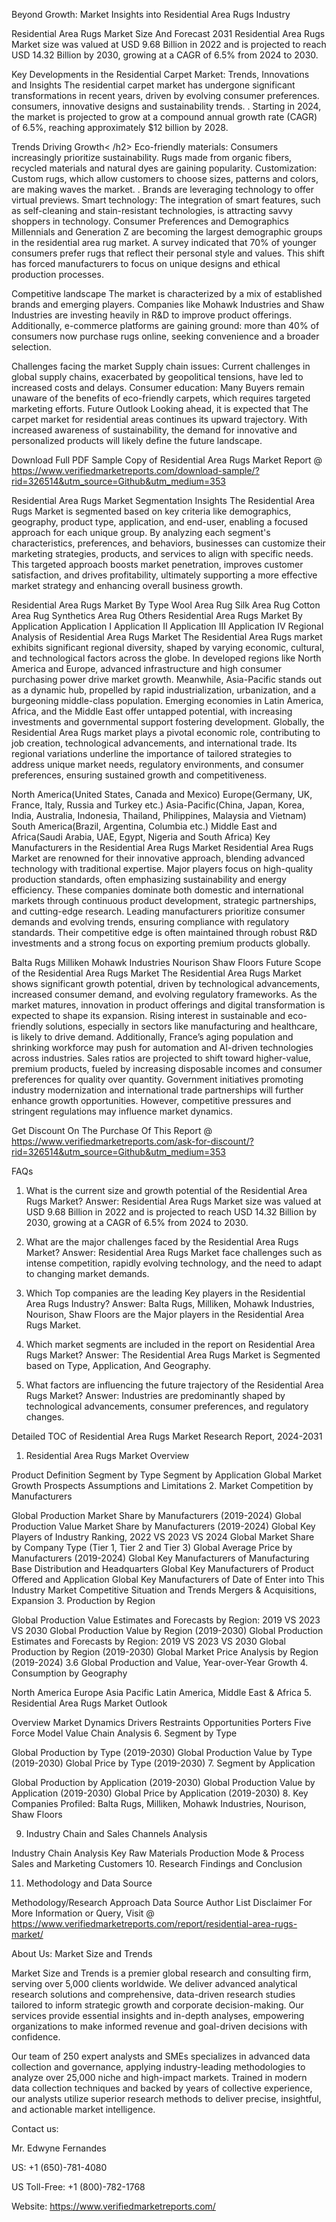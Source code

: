 Beyond Growth: Market Insights into Residential Area Rugs Industry


Residential Area Rugs Market Size And Forecast 2031
Residential Area Rugs Market size was valued at USD 9.68 Billion in 2022 and is projected to reach USD 14.32 Billion by 2030, growing at a CAGR of 6.5% from 2024 to 2030.

Key Developments in the Residential Carpet Market: Trends, Innovations and Insights
The residential carpet market has undergone significant transformations in recent years, driven by evolving consumer preferences. consumers, innovative designs and sustainability trends. . Starting in 2024, the market is projected to grow at a compound annual growth rate (CAGR) of 6.5%, reaching approximately $12 billion by 2028.

Trends Driving Growth< /h2>
Eco-friendly materials: Consumers increasingly prioritize sustainability. Rugs made from organic fibers, recycled materials and natural dyes are gaining popularity.
Customization: Custom rugs, which allow customers to choose sizes, patterns and colors, are making waves the market. . Brands are leveraging technology to offer virtual previews.
Smart technology: The integration of smart features, such as self-cleaning and stain-resistant technologies, is attracting savvy shoppers in technology.
Consumer Preferences and Demographics
Millennials and Generation Z are becoming the largest demographic groups in the residential area rug market. A survey indicated that 70% of younger consumers prefer rugs that reflect their personal style and values. This shift has forced manufacturers to focus on unique designs and ethical production processes.

Competitive landscape
The market is characterized by a mix of established brands and emerging players. Companies like Mohawk Industries and Shaw Industries are investing heavily in R&D to improve product offerings. Additionally, e-commerce platforms are gaining ground: more than 40% of consumers now purchase rugs online, seeking convenience and a broader selection.

Challenges facing the market
Supply chain issues: Current challenges in global supply chains, exacerbated by geopolitical tensions, have led to increased costs and delays.
Consumer education: Many Buyers remain unaware of the benefits of eco-friendly carpets, which requires targeted marketing efforts.
Future Outlook
Looking ahead, it is expected that The carpet market for residential areas continues its upward trajectory. With increased awareness of sustainability, the demand for innovative and personalized products will likely define the future landscape.

Download Full PDF Sample Copy of Residential Area Rugs Market Report @ https://www.verifiedmarketreports.com/download-sample/?rid=326514&utm_source=Github&utm_medium=353

Residential Area Rugs Market Segmentation Insights
The Residential Area Rugs Market is segmented based on key criteria like demographics, geography, product type, application, and end-user, enabling a focused approach for each unique group. By analyzing each segment's characteristics, preferences, and behaviors, businesses can customize their marketing strategies, products, and services to align with specific needs. This targeted approach boosts market penetration, improves customer satisfaction, and drives profitability, ultimately supporting a more effective market strategy and enhancing overall business growth.

Residential Area Rugs Market By Type
Wool Area Rug
Silk Area Rug
Cotton Area Rug
Synthetics Area Rug
Others
Residential Area Rugs Market By Application
Application I
Application II
Application III
Application IV
Regional Analysis of Residential Area Rugs Market
The Residential Area Rugs market exhibits significant regional diversity, shaped by varying economic, cultural, and technological factors across the globe. In developed regions like North America and Europe, advanced infrastructure and high consumer purchasing power drive market growth. Meanwhile, Asia-Pacific stands out as a dynamic hub, propelled by rapid industrialization, urbanization, and a burgeoning middle-class population. Emerging economies in Latin America, Africa, and the Middle East offer untapped potential, with increasing investments and governmental support fostering development. Globally, the Residential Area Rugs market plays a pivotal economic role, contributing to job creation, technological advancements, and international trade. Its regional variations underline the importance of tailored strategies to address unique market needs, regulatory environments, and consumer preferences, ensuring sustained growth and competitiveness.

North America(United States, Canada and Mexico)
Europe(Germany, UK, France, Italy, Russia and Turkey etc.)
Asia-Pacific(China, Japan, Korea, India, Australia, Indonesia, Thailand, Philippines, Malaysia and Vietnam)
South America(Brazil, Argentina, Columbia etc.)
Middle East and Africa(Saudi Arabia, UAE, Egypt, Nigeria and South Africa)
Key Manufacturers in the Residential Area Rugs Market
Residential Area Rugs Market are renowned for their innovative approach, blending advanced technology with traditional expertise. Major players focus on high-quality production standards, often emphasizing sustainability and energy efficiency. These companies dominate both domestic and international markets through continuous product development, strategic partnerships, and cutting-edge research. Leading manufacturers prioritize consumer demands and evolving trends, ensuring compliance with regulatory standards. Their competitive edge is often maintained through robust R&D investments and a strong focus on exporting premium products globally.

Balta Rugs
Milliken
Mohawk Industries
Nourison
Shaw Floors
Future Scope of the Residential Area Rugs Market
The Residential Area Rugs Market shows significant growth potential, driven by technological advancements, increased consumer demand, and evolving regulatory frameworks. As the market matures, innovation in product offerings and digital transformation is expected to shape its expansion. Rising interest in sustainable and eco-friendly solutions, especially in sectors like manufacturing and healthcare, is likely to drive demand. Additionally, France’s aging population and shrinking workforce may push for automation and AI-driven technologies across industries. Sales ratios are projected to shift toward higher-value, premium products, fueled by increasing disposable incomes and consumer preferences for quality over quantity. Government initiatives promoting industry modernization and international trade partnerships will further enhance growth opportunities. However, competitive pressures and stringent regulations may influence market dynamics.

Get Discount On The Purchase Of This Report @ https://www.verifiedmarketreports.com/ask-for-discount/?rid=326514&utm_source=Github&utm_medium=353

FAQs
1. What is the current size and growth potential of the Residential Area Rugs Market?
Answer: Residential Area Rugs Market size was valued at USD 9.68 Billion in 2022 and is projected to reach USD 14.32 Billion by 2030, growing at a CAGR of 6.5% from 2024 to 2030.

2. What are the major challenges faced by the Residential Area Rugs Market?
Answer: Residential Area Rugs Market face challenges such as intense competition, rapidly evolving technology, and the need to adapt to changing market demands.

3. Which Top companies are the leading Key players in the Residential Area Rugs Industry?
Answer: Balta Rugs, Milliken, Mohawk Industries, Nourison, Shaw Floors are the Major players in the Residential Area Rugs Market.

4. Which market segments are included in the report on Residential Area Rugs Market?
Answer: The Residential Area Rugs Market is Segmented based on Type, Application, And Geography.

5. What factors are influencing the future trajectory of the Residential Area Rugs Market?
Answer: Industries are predominantly shaped by technological advancements, consumer preferences, and regulatory changes.

Detailed TOC of Residential Area Rugs Market Research Report, 2024-2031
1. Residential Area Rugs Market Overview

Product Definition
Segment by Type
Segment by Application
Global Market Growth Prospects
Assumptions and Limitations
2. Market Competition by Manufacturers

Global Production Market Share by Manufacturers (2019-2024)
Global Production Value Market Share by Manufacturers (2019-2024)
Global Key Players of Industry Ranking, 2022 VS 2023 VS 2024
Global Market Share by Company Type (Tier 1, Tier 2 and Tier 3)
Global Average Price by Manufacturers (2019-2024)
Global Key Manufacturers of Manufacturing Base Distribution and Headquarters
Global Key Manufacturers of Product Offered and Application
Global Key Manufacturers of Date of Enter into This Industry
Market Competitive Situation and Trends
Mergers & Acquisitions, Expansion
3. Production by Region

Global Production Value Estimates and Forecasts by Region: 2019 VS 2023 VS 2030
Global Production Value by Region (2019-2030)
Global Production Estimates and Forecasts by Region: 2019 VS 2023 VS 2030
Global Production by Region (2019-2030)
Global Market Price Analysis by Region (2019-2024) 3.6 Global Production and Value, Year-over-Year Growth
4. Consumption by Geography

North America
Europe
Asia Pacific
Latin America, Middle East & Africa
5. Residential Area Rugs Market Outlook

Overview
Market Dynamics
Drivers
Restraints
Opportunities
Porters Five Force Model
Value Chain Analysis 
6. Segment by Type

Global Production by Type (2019-2030)
Global Production Value by Type (2019-2030)
Global Price by Type (2019-2030)
7. Segment by Application

Global Production by Application (2019-2030)
Global Production Value by Application (2019-2030)
Global Price by Application (2019-2030)
8. Key Companies Profiled: Balta Rugs, Milliken, Mohawk Industries, Nourison, Shaw Floors

9. Industry Chain and Sales Channels Analysis

Industry Chain Analysis
Key Raw Materials
Production Mode & Process
Sales and Marketing
Customers
10. Research Findings and Conclusion

11. Methodology and Data Source

Methodology/Research Approach
Data Source
Author List
Disclaimer
For More Information or Query, Visit @ https://www.verifiedmarketreports.com/report/residential-area-rugs-market/

About Us: Market Size and Trends

Market Size and Trends is a premier global research and consulting firm, serving over 5,000 clients worldwide. We deliver advanced analytical research solutions and comprehensive, data-driven research studies tailored to inform strategic growth and corporate decision-making. Our services provide essential insights and in-depth analyses, empowering organizations to make informed revenue and goal-driven decisions with confidence.

Our team of 250 expert analysts and SMEs specializes in advanced data collection and governance, applying industry-leading methodologies to analyze over 25,000 niche and high-impact markets. Trained in modern data collection techniques and backed by years of collective experience, our analysts utilize superior research methods to deliver precise, insightful, and actionable market intelligence.

Contact us:

Mr. Edwyne Fernandes

US: +1 (650)-781-4080

US Toll-Free: +1 (800)-782-1768

Website: https://www.verifiedmarketreports.com/
